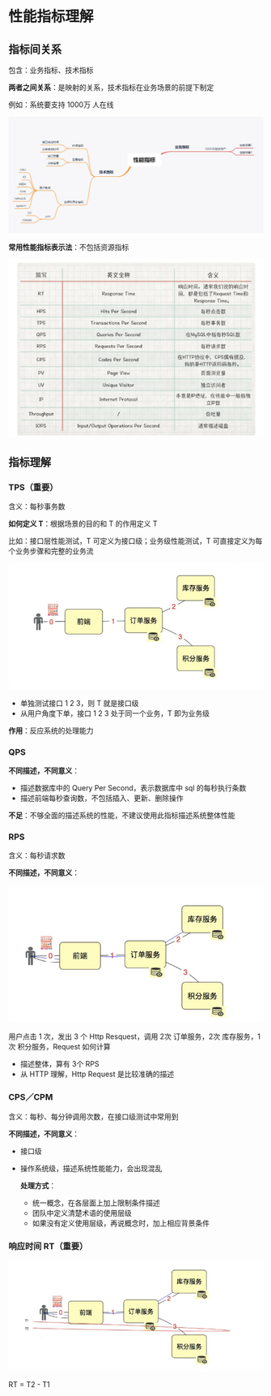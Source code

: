 # 性能指标理解

## 指标间关系

包含：业务指标、技术指标

**两者之间关系**：是映射的关系，技术指标在业务场景的前提下制定

例如：系统要支持 1000万 人在线

![性能指标关系](./images/性能指标关系.jpg)

**常用性能指标表示法**：不包括资源指标

![常用指标](./images/常用指标.jpg)

## 指标理解

### TPS（重要）

含义：每秒事务数

**如何定义 T**：根据场景的目的和 T 的作用定义 T

比如：接口层性能测试，T 可定义为接口级；业务级性能测试，T 可直接定义为每个业务步骤和完整的业务流

![定义T](./images/定义T.jpg)

+ 单独测试接口 1 2 3，则 T 就是接口级
+ 从用户角度下单，接口 1 2 3 处于同一个业务，T 即为业务级

**作用**：反应系统的处理能力

### QPS 

**不同描述，不同意义**：

+ 描述数据库中的 Query Per Second，表示数据库中 sql 的每秒执行条数
+ 描述前端每秒查询数，不包括插入、更新、删除操作

**不足**：不够全面的描述系统的性能，不建议使用此指标描述系统整体性能

### RPS

含义：每秒请求数

**不同描述，不同意义**：

![RPS](./images/RPS.jpg)

用户点击 1 次，发出 3 个 Http Resquest，调用 2次 订单服务，2次 库存服务，1次 积分服务，Request 如何计算

+ 描述整体，算有 3个 RPS
+ 从 HTTP 理解，Http Request 是比较准确的描述

### CPS／CPM

含义：每秒、每分钟调用次数，在接口级测试中常用到

**不同描述，不同意义**：

+ 接口级

+ 操作系统级，描述系统性能能力，会出现混乱

  **处理方式**：

  + 统一概念，在各层面上加上限制条件描述
  + 团队中定义清楚术语的使用层级
  + 如果没有定义使用层级，再说概念时，加上相应背景条件

### 响应时间 RT（重要）

![RT](./images/RT.jpg)

RT = T2 - T1

